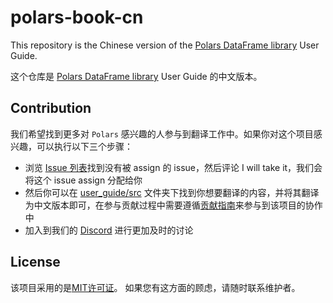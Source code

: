 # polars-book-cn

This repository is the Chinese version of the [Polars DataFrame library](https://github.com/pola-rs/polars) User Guide.

这个仓库是 [Polars DataFrame library](https://github.com/pola-rs/polars) User Guide 的中文版本。

## Contribution

我们希望找到更多对 `Polars` 感兴趣的人参与到翻译工作中。如果你对这个项目感兴趣，可以执行以下三个步骤：

- 浏览 [Issue 列表](https://github.com/pola-rs/polars-book-cn/issues)找到没有被 assign 的 issue，然后评论 I will take it，我们会将这个 issue assign 分配给你
- 然后你可以在 [user_guide/src](./user_guide/src/) 文件夹下找到你想要翻译的内容，并将其翻译为中文版本即可，在参与贡献过程中需要遵循[贡献指南](./CONTRIBUTING.md)来参与到该项目的协作中
- 加入到我们的 [Discord](https://discord.com/invite/4UfP5cfBE7) 进行更加及时的讨论

## License

该项目采用的是[MIT许可证](http://choosealicense.com/licenses/mit/)。 如果您有这方面的顾虑，请随时联系维护者。